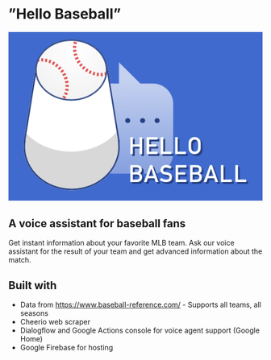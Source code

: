 # ”Hello Baseball”

<p align="center">
  <img src="logos/hello-baseball_3x2.png"/>
</p>

## A voice assistant for baseball fans

Get instant information about your favorite MLB team.
Ask our voice assistant for the result of your team and get advanced information about the match.

## Built with
* Data from https://www.baseball-reference.com/ -  Supports all teams, all seasons
* Cheerio web scraper
* Dialogflow and Google Actions console for voice agent support (Google Home)
* Google Firebase for hosting
